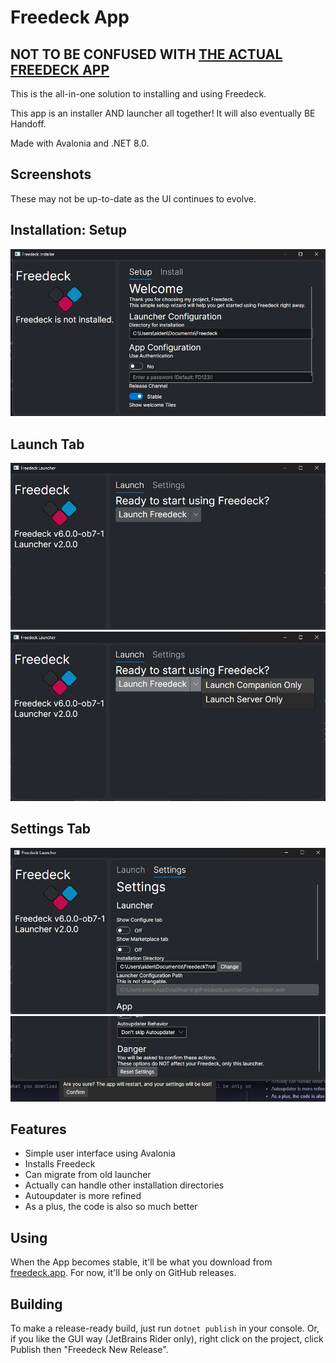﻿# Freedeck App

## NOT TO BE CONFUSED WITH [THE ACTUAL FREEDECK APP](https://github.com/freedeck/freedeck)

This is the all-in-one solution to installing and using Freedeck.  

This app is an installer AND launcher all together! It will also eventually BE Handoff.

Made with Avalonia and .NET 8.0.

## Screenshots
These may not be up-to-date as the UI continues to evolve.  

## Installation: Setup
![Launch tab](ss/UIISetup.png)


## Launch Tab
![Launch tab](ss/UIMain.png)
![Launch tab with Companion or Server Only showing](ss/UIMainExtended.png)

## Settings Tab
![Settings tab](ss/UISettings.png)
![Settings tab, showing option to reset launcher config](ss/UISettingsExtended.png)

## Features

- Simple user interface using Avalonia
- Installs Freedeck
- Can migrate from old launcher
- Actually can handle other installation directories
- Autoupdater is more refined
- As a plus, the code is also so much better

## Using

When the App becomes stable, it'll be what you download from [freedeck.app](https://freedeck.app). For now, it'll be only on GitHub releases.

## Building

To make a release-ready build, just run `dotnet publish` in your console.
Or, if you like the GUI way (JetBrains Rider only), right click on the project, click Publish then "Freedeck New Release". 